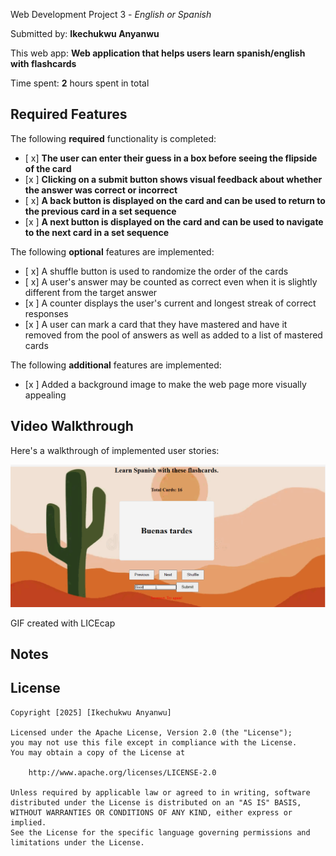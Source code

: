 Web Development Project 3 - *English or Spanish*

Submitted by: **Ikechukwu Anyanwu**

This web app: **Web application that helps users learn spanish/english with flashcards**

Time spent: **2** hours spent in total

## Required Features

The following **required** functionality is completed:

- [ x] **The user can enter their guess in a box before seeing the flipside of the card**
- [x ] **Clicking on a submit button shows visual feedback about whether the answer was correct or incorrect**
- [ x] **A back button is displayed on the card and can be used to return to the previous card in a set sequence**
- [x ] **A next button is displayed on the card and can be used to navigate to the next card in a set sequence**

The following **optional** features are implemented:

- [ x] A shuffle button is used to randomize the order of the cards
- [ x] A user's answer may be counted as correct even when it is slightly different from the target answer
- [x ] A counter displays the user's current and longest streak of correct responses
- [x ] A user can mark a card that they have mastered and have it removed from the pool of answers as well as added to a list of mastered cards

The following **additional** features are implemented:

* [x ] Added a background image to make the web page more visually appealing

## Video Walkthrough

Here's a walkthrough of implemented user stories:

<img src='P3_wlkthrgh.gif' title='Video Walkthrough' width='' alt='Video Walkthrough' />

GIF created with LICEcap  


## Notes

## License

    Copyright [2025] [Ikechukwu Anyanwu]

    Licensed under the Apache License, Version 2.0 (the "License");
    you may not use this file except in compliance with the License.
    You may obtain a copy of the License at

        http://www.apache.org/licenses/LICENSE-2.0

    Unless required by applicable law or agreed to in writing, software
    distributed under the License is distributed on an "AS IS" BASIS,
    WITHOUT WARRANTIES OR CONDITIONS OF ANY KIND, either express or implied.
    See the License for the specific language governing permissions and
    limitations under the License.